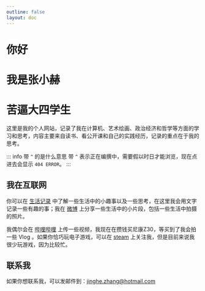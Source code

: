 ```yaml
---
outline: false
layout: doc
---
```


# 你好

# 我是张小赫

# 苦逼大四学生

这里是我的个人网站，记录了我在计算机、艺术绘画、政治经济和哲学等方面的学习和思考，内容主要来自读书、看公开课和自己的实践经历，记录的重点在于我的思考。

::: info 带 `^` 的是什么意思
带 `^` 表示正在编撰中，需要假以时日才能浏览，现在点进去会显示 `404 ERROR`。
:::


## 我在互联网

<!-- 除了编程和画画之外，我还喜欢滑雪、骑行、打乒乓球和羽毛球。 -->

你可以在 [生活记录](https://zjh.asia/life/) 中了解一些生活中的小趣事以及一些思考，在这里我会用文字记录一些有趣的事；我在 [微博](https://weibo.com/u/5535319573) 上分享一些生活中的小片段，包括一些生活中拍摄的照片。

我偶尔会在 [哔哩哔哩](https://space.bilibili.com/12034135?spm_id_from=333.1007.0.0) 上传一些视频，我现在在攒钱买尼康Z30，等买到了我会拍一些 Vlog 。如果你恰巧玩电子游戏，可以在 [steam](https://steamcommunity.com/id/venusxk6214/) 上关注我，但是目前来说我很少玩游戏，因为比较忙。

## 联系我

如果你想联系我，可以发邮件到：[jinghe.zhang@hotmail.com](mailto:jinghe.zhang@hotmail.com)

